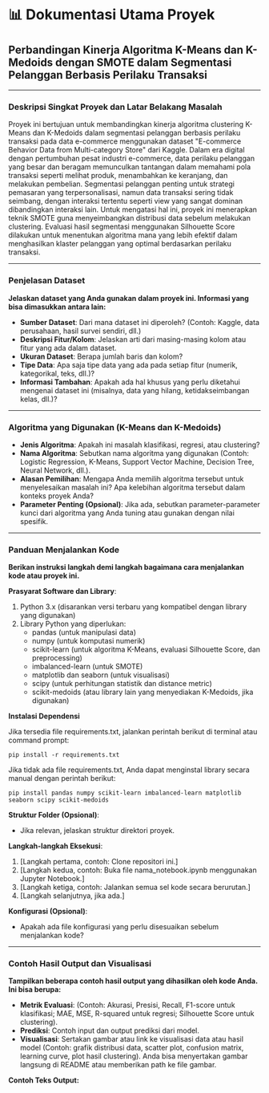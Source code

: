 # 📊 Dokumentasi Utama Proyek

## Perbandingan Kinerja Algoritma K-Means dan K-Medoids dengan SMOTE dalam Segmentasi Pelanggan Berbasis Perilaku Transaksi

---

### Deskripsi Singkat Proyek dan Latar Belakang Masalah

Proyek ini bertujuan untuk membandingkan kinerja algoritma clustering K-Means dan K-Medoids dalam segmentasi pelanggan berbasis perilaku transaksi pada data e-commerce menggunakan dataset "E-commerce Behavior Data from Multi-category Store" dari Kaggle. Dalam era digital dengan pertumbuhan pesat industri e-commerce, data perilaku pelanggan yang besar dan beragam memunculkan tantangan dalam memahami pola transaksi seperti melihat produk, menambahkan ke keranjang, dan melakukan pembelian. Segmentasi pelanggan penting untuk strategi pemasaran yang terpersonalisasi, namun data transaksi sering tidak seimbang, dengan interaksi tertentu seperti view yang sangat dominan dibandingkan interaksi lain. Untuk mengatasi hal ini, proyek ini menerapkan teknik SMOTE guna menyeimbangkan distribusi data sebelum melakukan clustering. Evaluasi hasil segmentasi menggunakan Silhouette Score dilakukan untuk menentukan algoritma mana yang lebih efektif dalam menghasilkan klaster pelanggan yang optimal berdasarkan perilaku transaksi.

---

### Penjelasan Dataset

**Jelaskan dataset yang Anda gunakan dalam proyek ini. Informasi yang bisa dimasukkan antara lain:**

- **Sumber Dataset**: Dari mana dataset ini diperoleh? (Contoh: Kaggle, data perusahaan, hasil survei sendiri, dll.)
- **Deskripsi Fitur/Kolom**: Jelaskan arti dari masing-masing kolom atau fitur yang ada dalam dataset.
- **Ukuran Dataset**: Berapa jumlah baris dan kolom?
- **Tipe Data**: Apa saja tipe data yang ada pada setiap fitur (numerik, kategorikal, teks, dll.)?
- **Informasi Tambahan**: Apakah ada hal khusus yang perlu diketahui mengenai dataset ini (misalnya, data yang hilang, ketidakseimbangan kelas, dll.)?

---

### Algoritma yang Digunakan (K-Means dan K-Medoids)

- **Jenis Algoritma**: Apakah ini masalah klasifikasi, regresi, atau clustering?
- **Nama Algoritma**: Sebutkan nama algoritma yang digunakan (Contoh: Logistic Regression, K-Means, Support Vector Machine, Decision Tree, Neural Network, dll.).
- **Alasan Pemilihan**: Mengapa Anda memilih algoritma tersebut untuk menyelesaikan masalah ini? Apa kelebihan algoritma tersebut dalam konteks proyek Anda?
- **Parameter Penting (Opsional)**: Jika ada, sebutkan parameter-parameter kunci dari algoritma yang Anda tuning atau gunakan dengan nilai spesifik.

---

### Panduan Menjalankan Kode

**Berikan instruksi langkah demi langkah bagaimana cara menjalankan kode atau proyek ini.**

**Prasyarat Software dan Library**:

1. Python 3.x (disarankan versi terbaru yang kompatibel dengan library yang digunakan)
2. Library Python yang diperlukan:
    -  pandas (untuk manipulasi data)
    -  numpy (untuk komputasi numerik)
    -  scikit-learn (untuk algoritma K-Means, evaluasi Silhouette Score, dan preprocessing)
    -  imbalanced-learn (untuk SMOTE)
    -  matplotlib dan seaborn (untuk visualisasi)
    -  scipy (untuk perhitungan statistik dan distance metric)
    -  scikit-medoids (atau library lain yang menyediakan K-Medoids, jika digunakan)

**Instalasi Dependensi**

Jika tersedia file requirements.txt, jalankan perintah berikut di terminal atau command prompt:

``
pip install -r requirements.txt
``

Jika tidak ada file requirements.txt, Anda dapat menginstal library secara manual dengan perintah berikut:

``
pip install pandas numpy scikit-learn imbalanced-learn matplotlib seaborn scipy scikit-medoids
``

**Struktur Folder (Opsional)**:
- Jika relevan, jelaskan struktur direktori proyek.

**Langkah-langkah Eksekusi**:
1. [Langkah pertama, contoh: Clone repositori ini.]
2. [Langkah kedua, contoh: Buka file nama_notebook.ipynb menggunakan Jupyter Notebook.]
3. [Langkah ketiga, contoh: Jalankan semua sel kode secara berurutan.]
4. [Langkah selanjutnya, jika ada.]

**Konfigurasi (Opsional)**:
- Apakah ada file konfigurasi yang perlu disesuaikan sebelum menjalankan kode?

---

### Contoh Hasil Output dan Visualisasi

**Tampilkan beberapa contoh hasil output yang dihasilkan oleh kode Anda. Ini bisa berupa:**

- **Metrik Evaluasi**: (Contoh: Akurasi, Presisi, Recall, F1-score untuk klasifikasi; MAE, MSE, R-squared untuk regresi; Silhouette Score untuk clustering).
- **Prediksi**: Contoh input dan output prediksi dari model.
- **Visualisasi**: Sertakan gambar atau link ke visualisasi data atau hasil model (Contoh: grafik distribusi data, scatter plot, confusion matrix, learning curve, plot hasil clustering). Anda bisa menyertakan gambar langsung di README atau memberikan path ke file gambar.

**Contoh Teks Output:**
